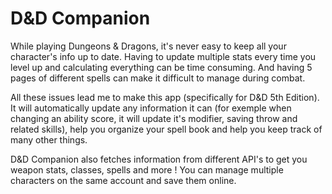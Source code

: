 # D&D Companion
While playing Dungeons & Dragons, it's never easy to keep all your character's info up to date. Having to update multiple stats every time you level up and calculating everything can be time consuming. And having 5 pages of different spells can make it difficult to manage during combat.

All these issues lead me to make this app (specifically for D&D 5th Edition). It will automatically update any information it can (for exemple when changing an ability score, it will update it's modifier, saving throw and related skills), help you organize your spell book and help you keep track of many other things.

D&D Companion also fetches information from different API's to get you weapon stats, classes, spells and more ! You can manage multiple characters on the same account and save them online.
